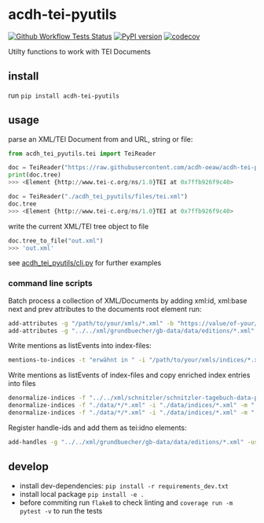 # acdh-tei-pyutils

[![Github Workflow Tests Status](https://github.com/acdh-oeaw/acdh-tei-pyutils/workflows/Test/badge.svg)](https://github.com/acdh-oeaw/acdh-tei-pyutils/workflows/Test/badge.svg)
[![PyPI version](https://badge.fury.io/py/acdh-tei-pyutils.svg)](https://badge.fury.io/py/acdh-tei-pyutils)
[![codecov](https://codecov.io/gh/acdh-oeaw/acdh-tei-pyutils/branch/master/graph/badge.svg?token=y6HUg72XnH)](https://codecov.io/gh/acdh-oeaw/acdh-tei-pyutils)

Utilty functions to work with TEI Documents

## install

run `pip install acdh-tei-pyutils`

## usage

parse an XML/TEI Document from and URL, string or file:

```python
from acdh_tei_pyutils.tei import TeiReader

doc = TeiReader("https://raw.githubusercontent.com/acdh-oeaw/acdh-tei-pyutils/master/acdh_tei_pyutils/files/tei.xml")
print(doc.tree)
>>> <Element {http://www.tei-c.org/ns/1.0}TEI at 0x7ffb926f9c40>

doc = TeiReader("./acdh_tei_pyutils/files/tei.xml")
doc.tree
>>> <Element {http://www.tei-c.org/ns/1.0}TEI at 0x7ffb926f9c40>
```

write the current XML/TEI tree object to file
```python
doc.tree_to_file("out.xml")
>>> 'out.xml'
```

see [acdh_tei_pyutils/cli.py](https://github.com/acdh-oeaw/acdh-tei-pyutils/blob/master/acdh_tei_pyutils/cli.py) for further examples

### command line scripts

Batch process a collection of XML/Documents by adding xml:id, xml:base next and prev attributes to the documents root element run:

```bash
add-attributes -g "/path/to/your/xmls/*.xml" -b "https://value/of-your/base.com"
add-attributes -g "../../xml/grundbuecher/gb-data/data/editions/*.xml" -b "https://id.acdh.oeaw.ac.at/grundbuecher"
```

Write mentions as listEvents into index-files:

```bash
mentions-to-indices -t "erwähnt in " -i "/path/to/your/xmls/indices/*.xml" -f "/path/to/your/xmls/editions/*.xml"
```

Write mentions as listEvents of index-files and copy enriched index entries into files

```bash
denormalize-indices -f "../../xml/schnitzler/schnitzler-tagebuch-data-public/editions/*.xml" -i "../../xml/schnitzler/schnitzler-tagebuch-data-public/indices/*.xml"
denormalize-indices -f "./data/*/*.xml" -i "./data/indices/*.xml" -m ".//*[@key]/@key" -x ".//tei:title[@level='a']/text()"
denormalize-indices -f "./data/*/*.xml" -i "./data/indices/*.xml" -m ".//*[@key]/@key" -x ".//tei:title[@level='a']/text()" -b pmb2121 -b pmb10815 -b pmb50
```

Register handle-ids and add them as tei:idno elements:

```bash
add-handles -g "../../xml/grundbuecher/gb-data/data/editions/*.xml" -user "user12.3456-01" -pw "verysecret" -hixpath ".//tei:publicationStmt"
```

## develop

* install dev-dependencies: `pip install -r requirements_dev.txt`
* install local package `pip install -e .`
* before commiting run `flake8` to check linting and `coverage run -m pytest -v` to run the tests
